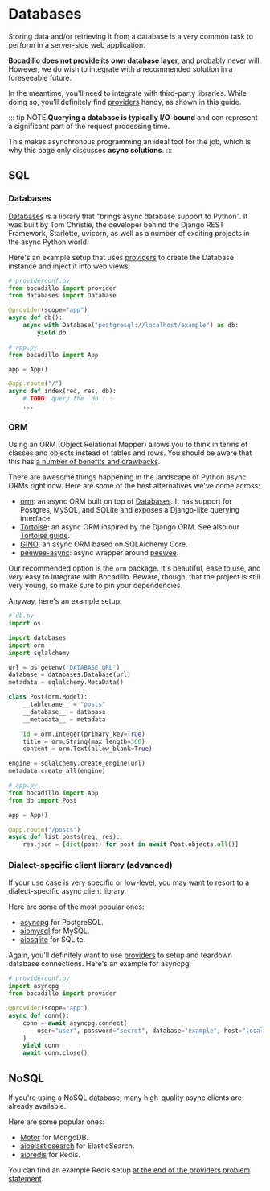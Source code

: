 # Databases

Storing data and/or retrieving it from a database is a very common task to perform in a server-side web application.

**Bocadillo does not provide its _own_ database layer**, and probably never will. However, we do wish to integrate with a recommended solution in a foreseeable future.

In the meantime, you'll need to integrate with third-party libraries. While doing so, you'll definitely find [providers] handy, as shown in this guide.

[providers]: /guides/injection/

::: tip NOTE
**Querying a database is typically I/O-bound** and can represent a significant part of the request processing time.

This makes asynchronous programming an ideal tool for the job, which is why this page only discusses **async solutions**.
:::

## SQL

### Databases

[databases]: #databases-2

[Databases](https://github.com/encode/databases) is a library that "brings async database support to Python". It was built by Tom Christie, the developer behind the Django REST Framework, Starlette, uvicorn, as well as a number of exciting projects in the async Python world.

Here's an example setup that uses [providers] to create the Database instance and inject it into web views:

```python
# providerconf.py
from bocadillo import provider
from databases import Database

@provider(scope="app")
async def db():
    async with Database("postgresql://localhost/example") as db:
        yield db
```

```python
# app.py
from bocadillo import App

app = App()

@app.route("/")
async def index(req, res, db):
    # TODO: query the `db`! ✨
    ...
```

### ORM

Using an ORM (Object Relational Mapper) allows you to think in terms of classes and objects instead of tables and rows. You should be aware that this has [a number of benefits and drawbacks](https://www.fullstackpython.com/object-relational-mappers-orms.html).

There are awesome things happening in the landscape of Python async ORMs right now. Here are some of the best alternatives we've come across:

- [orm]: an async ORM built on top of [Databases]. It has support for Postgres, MySQL, and SQLite and exposes a Django-like querying interface.
- [Tortoise]: an async ORM inspired by the Django ORM. See also our [Tortoise guide](/how-to/tortoise.md).
- [GINO]: an async ORM based on SQLAlchemy Core.
- [peewee-async]: async wrapper around [peewee].

[tortoise]: https://tortoise-orm.readthedocs.io
[orm]: https://github.com/encode/orm
[gino]: https://github.com/fantix/gino
[peewee-async]: https://github.com/05bit/peewee-async
[peewee]: https://github.com/coleifer/peewee

Our recommended option is the `orm` package. It's beautiful, ease to use, and _very_ easy to integrate with Bocadillo. Beware, though, that the project is still very young, so make sure to pin your dependencies.

Anyway, here's an example setup:

```python
# db.py
import os

import databases
import orm
import sqlalchemy

url = os.getenv("DATABASE_URL")
database = databases.Database(url)
metadata = sqlalchemy.MetaData()

class Post(orm.Model):
    __tablename__ = "posts"
    __database__ = database
    __metadata__ = metadata

    id = orm.Integer(primary_key=True)
    title = orm.String(max_length=300)
    content = orm.Text(allow_blank=True)

engine = sqlalchemy.create_engine(url)
metadata.create_all(engine)
```

```python
# app.py
from bocadillo import App
from db import Post

app = App()

@app.route("/posts")
async def list_posts(req, res):
    res.json = [dict(post) for post in await Post.objects.all()]
```

### Dialect-specific client library (advanced)

If your use case is very specific or low-level, you may want to resort to a dialect-specific async client library.

Here are some of the most popular ones:

- [asyncpg] for PostgreSQL.
- [aiomysql] for MySQL.
- [aiosqlite] for SQLite.

[asyncpg]: https://www.github.com/MagicStack/asyncpg
[aiomysql]: https://github.com/aio-libs/aiomysql
[aiosqlite]: https://github.com/jreese/aiosqlite

Again, you'll definitely want to use [providers] to setup and teardown database connections. Here's an example for asyncpg:

```python
# providerconf.py
import asyncpg
from bocadillo import provider

@provider(scope="app")
async def conn():
    conn = await asyncpg.connect(
        user="user", password="secret", database="example", host="localhost"
    )
    yield conn
    await conn.close()
```

## NoSQL

If you're using a NoSQL database, many high-quality async clients are already available.

Here are some popular ones:

- [Motor](https://github.com/mongodb/motor) for MongoDB.
- [aioelasticsearch](https://github.com/aio-libs/aioelasticsearch) for ElasticSearch.
- [aioredis](https://github.com/aio-libs/aioredis) for Redis.

You can find an example Redis setup [at the end of the providers problem statement](/guides/injection/problem.md#with-providers).

